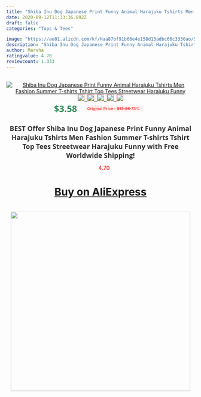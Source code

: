 ```yaml
---
title: "Shiba Inu Dog Japanese Print Funny Animal Harajuku Tshirts Men Fashion Summer T-shirts Tshirt Top Tees Streetwear Harajuku Funny"
date: 2020-09-12T11:33:36.892Z
draft: false
categories: "Tops & Tees"

image: "https://ae01.alicdn.com/kf/Haa87bf91b66e4e158d13adbc66c3330ao/Shiba-Inu-Dog-Japanese-Print-Funny-Animal-Harajuku-Tshirts-Men-Fashion-Summer-T-shirts-Tshirt-Top.jpg"
description: "Shiba Inu Dog Japanese Print Funny Animal Harajuku Tshirts Men Fashion Summer T-shirts Tshirt Top Tees Streetwear Harajuku Funny"
author: Marsha
ratingvalue: 4.70
reviewcount: 1.333
---
```

<br>
<div style="text-align: center;">
<a href="https://s.click.aliexpress.com/e/_A4Rlkp" target="_blank" rel="nofollow noopener noreferrer"><img alt="Shiba Inu Dog Japanese Print Funny Animal Harajuku Tshirts Men Fashion Summer T-shirts Tshirt Top Tees Streetwear Harajuku Funny" class="magnifier-image" src="https://ae01.alicdn.com/kf/Haa87bf91b66e4e158d13adbc66c3330ao/Shiba-Inu-Dog-Japanese-Print-Funny-Animal-Harajuku-Tshirts-Men-Fashion-Summer-T-shirts-Tshirt-Top.jpg_640x640.jpg">
<br>
<img style="border:1px solid salmon" src="https://ae01.alicdn.com/kf/Haa87bf91b66e4e158d13adbc66c3330ao/Shiba-Inu-Dog-Japanese-Print-Funny-Animal-Harajuku-Tshirts-Men-Fashion-Summer-T-shirts-Tshirt-Top.jpg_120x120.jpg">&nbsp;&nbsp;<img style="border:1px solid salmon" src="https://ae01.alicdn.com/kf/H168be82399e94dbc9a2dca9504d6257ex/Shiba-Inu-Dog-Japanese-Print-Funny-Animal-Harajuku-Tshirts-Men-Fashion-Summer-T-shirts-Tshirt-Top.jpg_120x120.jpg">&nbsp;&nbsp;<img style="border:1px solid salmon" src="https://ae01.alicdn.com/kf/H0b17ced0ebe646df827c80935a76c836d/Shiba-Inu-Dog-Japanese-Print-Funny-Animal-Harajuku-Tshirts-Men-Fashion-Summer-T-shirts-Tshirt-Top.jpg_120x120.jpg">&nbsp;&nbsp;<img style="border:1px solid salmon" src="https://ae01.alicdn.com/kf/H3ab02a578ab9432d8c43161a1ab0b3b0o/Shiba-Inu-Dog-Japanese-Print-Funny-Animal-Harajuku-Tshirts-Men-Fashion-Summer-T-shirts-Tshirt-Top.jpg_120x120.jpg">&nbsp;&nbsp;<img style="border:1px solid salmon" src="https://ae01.alicdn.com/kf/Ha34554a1058d4e3a8d1f0bcc412e84b41/Shiba-Inu-Dog-Japanese-Print-Funny-Animal-Harajuku-Tshirts-Men-Fashion-Summer-T-shirts-Tshirt-Top.jpg_120x120.jpg"></a></div><br0>
<div style="text-align: center;"><span style="background-color: white; border: 0px; box-sizing: border-box; color: seagreen; display: inline-block; font-family: &quot;open sans&quot; , &quot;arial&quot; , &quot;helvetica&quot; , sans-serif , &quot;heiti&quot;; font-size: 24px; font-stretch: inherit; font-weight: 700; line-height: inherit; margin: 0px 10px 0px 0px; padding: 0px; vertical-align: middle;">$3.58 </span>
<span style="background: rgb(255 , 241 , 241); border-radius: 3px; border: 0px; box-sizing: border-box; color: #ff4747; display: inline-block; font-family: inherit; font-size: 12px; font-stretch: inherit; font-style: inherit; font-variant: inherit; font-weight: 600; line-height: inherit; margin: 0px; padding: 2px 5px; transform: scale(0.9); vertical-align: middle;">Original Price : <b style="text-decoration: line-through;">$13.26 </b> 73%&nbsp;&nbsp;</span></div>
<h1 style="color: #333333; display: inline-block; font-family: &quot;open sans&quot; , &quot;arial&quot; , &quot;helvetica&quot; , sans-serif , &quot;heiti&quot;; font-size: 18px; font-stretch: inherit; font-weight: 700; text-align: center;">BEST Offer Shiba Inu Dog Japanese Print Funny Animal Harajuku Tshirts Men Fashion Summer T-shirts Tshirt Top Tees Streetwear Harajuku Funny with Free Worldwide Shipping!</h1>
<div style="color: #ff4747; text-align: center;">
<img src="https://4.bp.blogspot.com/-M0ZcTcb-5uY/XleCXlxnR4I/AAAAAAAAAEc/OrjgMkXV1oMQFaCRZj5HQwOCBcu3w1FegCPcBGAYYCw/s1600/star.png" style="height: 15px;">&nbsp;<b>4.70</b></div>
<div class="button_cont" align="center"><a class="buynow_a" href="https://s.click.aliexpress.com/e/_A4Rlkp" target="_blank" rel="nofollow noopener noreferrer"><H1>Buy on AliExpress</H1></a></div><br>
<div class="separator" style="clear: both; text-align: center;">
<img src="https://lh3.googleusercontent.com/-pTy5HemUv9M/XlePHvY0dAI/AAAAAAAAAE4/0nX5iRUoIWY8eMW9Dpxeirr157OZliDIgCLcBGAsYHQ/s1600/badge.gif" width="480">
</div>
